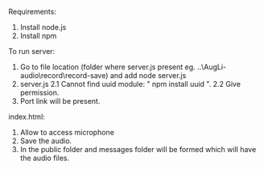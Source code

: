 
Requirements:

1. Install node.js
2. Install npm

To run server:

1. Go to file location (folder where server.js present eg. ..\AugLi-audio\record\record-save) and add node server.js
2. server.js
   2.1 Cannot find uuid module: " npm install uuid ".
   2.2 Give permission.
3. Port link will be present.

index.html:

1. Allow to access microphone
2. Save the audio.
3. In the public folder and messages folder will be formed which will have the audio files.
